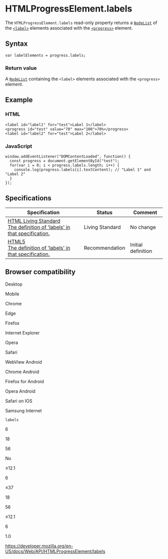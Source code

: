 HTMLProgressElement.labels
==========================

The `HTMLProgressElement.labels` read-only property returns a [`NodeList`](../nodelist) of the [`<label>`](https://developer.mozilla.org/en-US/docs/Web/HTML/Element/label) elements associated with the [`<progress>`](https://developer.mozilla.org/en-US/docs/Web/HTML/Element/progress) element.

Syntax
------

    var labelElements = progress.labels;

### Return value

A [`NodeList`](../nodelist) containing the `<label>` elements associated with the `<progress>` element.

Example
-------

### HTML

    <label id="label1" for="test">Label 1</label>
    <progress id="test" value="70" max="100">70%</progress>
    <label id="label2" for="test">Label 2</label>

### JavaScript

    window.addEventListener("DOMContentLoaded", function() {
      const progress = document.getElementById("test");
      for(var i = 0; i < progress.labels.length; i++) {
        console.log(progress.labels[i].textContent); // "Label 1" and "Label 2"
      }
    });

Specifications
--------------

<table><thead><tr class="header"><th>Specification</th><th>Status</th><th>Comment</th></tr></thead><tbody><tr class="odd"><td><a href="https://html.spec.whatwg.org/multipage/forms.html#dom-lfe-labels">HTML Living Standard<br />
<span class="small">The definition of 'labels' in that specification.</span></a></td><td><span class="spec-living">Living Standard</span></td><td>No change</td></tr><tr class="even"><td><a href="https://www.w3.org/TR/html52/forms.html#dom-lfe-labels">HTML5<br />
<span class="small">The definition of 'labels' in that specification.</span></a></td><td><span class="spec-rec">Recommendation</span></td><td>Initial definition</td></tr></tbody></table>

Browser compatibility
---------------------

Desktop

Mobile

Chrome

Edge

Firefox

Internet Explorer

Opera

Safari

WebView Android

Chrome Android

Firefox for Android

Opera Android

Safari on IOS

Samsung Internet

`labels`

6

18

56

No

≤12.1

6

≤37

18

56

≤12.1

6

1.0

<a href="https://developer.mozilla.org/en-US/docs/Web/API/HTMLProgressElement/labels" class="_attribution-link">https://developer.mozilla.org/en-US/docs/Web/API/HTMLProgressElement/labels</a>
